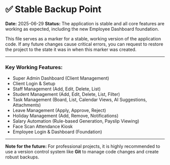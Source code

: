 # ✅ Stable Backup Point

**Date:** 2025-06-29
**Status:** The application is stable and all core features are working as expected, including the new Employee Dashboard foundation.

This file serves as a marker for a stable, working version of the application code. If any future changes cause critical errors, you can request to restore the project to the state it was in when this marker was created.

---

### Key Working Features:
- Super Admin Dashboard (Client Management)
- Client Login & Setup
- Staff Management (Add, Edit, Delete, List)
- Student Management (Add, Edit, Delete, List, Filter)
- Task Management (Board, List, Calendar Views, AI Suggestions, Attachments)
- Leave Management (Apply, Approve, Reject)
- Holiday Management (Add, Remove, Notifications)
- Salary Automation (Rule-based Generation, Payslip Viewing)
- Face Scan Attendance Kiosk
- Employee Login & Dashboard (Foundation)

---

**Note for the future:** For professional projects, it is highly recommended to use a version control system like **Git** to manage code changes and create robust backups.
